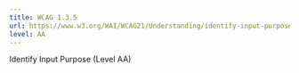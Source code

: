 ```yaml
---
title: WCAG 1.3.5
url: https://www.w3.org/WAI/WCAG21/Understanding/identify-input-purpose.html
level: AA
---
```

Identify Input Purpose (Level AA)
